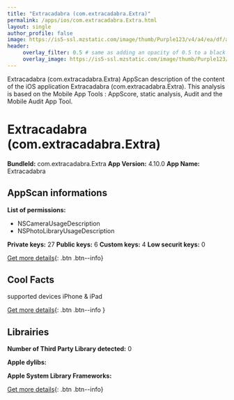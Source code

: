 ```yaml
---
title: "Extracadabra (com.extracadabra.Extra)"
permalink: /apps/ios/com.extracadabra.Extra.html
layout: single
author_profile: false
image: https://is5-ssl.mzstatic.com/image/thumb/Purple123/v4/a4/ea/df/a4eadfa7-c6f0-6348-942a-9fbdb25aabc8/AppIcon-0-0-1x_U007emarketing-0-0-0-10-0-0-sRGB-0-0-0-GLES2_U002c0-512MB-85-220-0-0.png/512x512bb.jpg
header: 
     overlay_filter: 0.5 # same as adding an opacity of 0.5 to a black background
     overlay_image: https://is5-ssl.mzstatic.com/image/thumb/Purple123/v4/a4/ea/df/a4eadfa7-c6f0-6348-942a-9fbdb25aabc8/AppIcon-0-0-1x_U007emarketing-0-0-0-10-0-0-sRGB-0-0-0-GLES2_U002c0-512MB-85-220-0-0.png/512x512bb.jpg
---
```

Extracadabra (com.extracadabra.Extra) AppScan description of the content of the iOS application Extracadabra (com.extracadabra.Extra). This analysis is based on the Mobile App Tools : AppScore, static analysis, Audit and the Mobile Audit App Tool.

# Extracadabra (com.extracadabra.Extra)

**BundleId:** com.extracadabra.Extra
**App Version:** 4.10.0
**App Name:** Extracadabra


## AppScan informations 

**List of permissions:** 
- NSCameraUsageDescription
- NSPhotoLibraryUsageDescription
  
  
**Private keys:** 27
**Public keys:** 6
**Custom keys:** 4
**Low securit keys:** 0
  
[Get more details](/pricing.html){: .btn .btn--info}

## Cool Facts

supported devices iPhone & iPad
  
[Get more details](/pricing.html){: .btn .btn--info }

## Librairies 
**Number of Third Party Library detected:** 0


**Apple dylibs:**


**Apple System Library Frameworks:**


  
[Get more details](/pricing.html){: .btn .btn--info}

